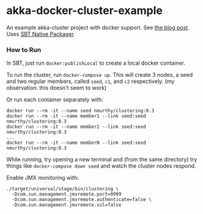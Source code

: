 akka-docker-cluster-example
===========================

An example akka-cluster project with docker support. See [the blog post](http://blog.michaelhamrah.com/2014/11/clustering-akka-applications-with-docker-version-3/). Uses [SBT Native Packager](https://github.com/sbt/sbt-native-packager).

### How to Run

In SBT, just run `docker:publishLocal` to create a local docker container. 

To run the cluster, run `docker-compose up`. This will create 3 nodes, a seed and two regular members, called `seed`, `c1`, and `c2` respectively. (my observation: this doesn't seem to work)

Or run each container separately with:

```
docker run --rm -it --name seed nmurthy/clustering:0.3
docker run --rm -it --name member1 --link seed:seed nmurthy/clustering:0.3
docker run --rm -it --name member2 --link seed:seed nmurthy/clustering:0.3
...
docker run --rm -it --name memberN --link seed:seed nmurthy/clustering:0.3
```

While running, try opening a new terminal and (from the same directory) try things like `docker-compose down seed` and watch the cluster nodes respond.

Enable JMX monitoring with:

```
./target/universal/stage/bin/clustering \
  -Dcom.sun.management.jmxremote.port=9999
  -Dcom.sun.management.jmxremote.authenticate=false \
  -Dcom.sun.management.jmxremote.ssl=false
```
